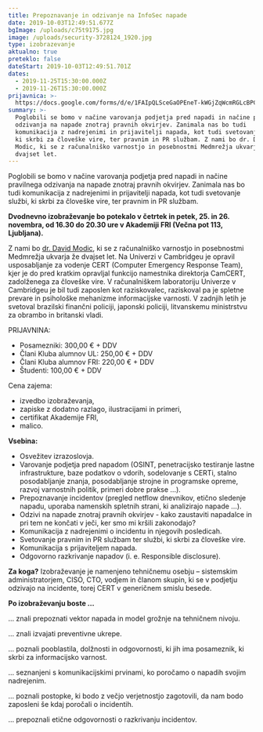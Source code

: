 ```yaml
---
title: Prepoznavanje in odzivanje na InfoSec napade
date: 2019-10-03T12:49:51.677Z
bgImage: /uploads/c75t9175.jpg
image: /uploads/security-3728124_1920.jpg
type: izobrazevanje
aktualno: true
preteklo: false
dateStart: 2019-10-03T12:49:51.701Z
dates:
  - 2019-11-25T15:30:00.000Z
  - 2019-11-26T15:30:00.000Z
prijavnica: >-
  https://docs.google.com/forms/d/e/1FAIpQLSceGaOPEneT-kWGjZqWcmRGLcBPCr3qLEHBWhuCpLprFrIrCQ/viewform?usp=sf_link
summary: >-
  Poglobili se bomo v načine varovanja podjetja pred napadi in načine pravilnega
  odzivanja na napade znotraj pravnih okvirjev. Zanimala nas bo tudi
  komunikacija z nadrejenimi in prijavitelji napada, kot tudi svetovanje službi,
  ki skrbi za človeške vire, ter pravnim in PR službam. Z nami bo dr. David
  Modic, ki se z računalniško varnostjo in posebnostmi Medmrežja ukvarja že
  dvajset let.
---
```

Poglobili se bomo v načine varovanja podjetja pred napadi in načine pravilnega odzivanja na napade znotraj pravnih okvirjev. Zanimala nas bo tudi komunikacija z nadrejenimi in prijavitelji napada, kot tudi svetovanje službi, ki skrbi za človeške vire, ter pravnim in PR službam. 

**Dvodnevno izobraževanje bo potekalo v četrtek in petek, 25. in 26. novembra, od 16.30 do 20.30 ure v Akademiji FRI (Večna pot 113, Ljubljana).** 

Z nami bo [dr. David Modic](https://akademijafri.si/izvajalci/david-modic/), ki se z računalniško varnostjo in posebnostmi Medmrežja ukvarja že dvajset let. Na Univerzi v Cambridgeu je opravil usposabljanje za vodenje CERT (Computer Emergency Response Team), kjer je do pred kratkim opravljal funkcijo namestnika direktorja CamCERT, zadolženega za človeške vire. V računalniškem laboratoriju Univerze v Cambridgeu je bil tudi zaposlen kot raziskovalec, raziskoval pa je spletne prevare in psihološke mehanizme informacijske varnosti. V zadnjih letih je svetoval brazilski finančni policiji, japonski policiji, litvanskemu ministrstvu za obrambo in britanski vladi. 

PRIJAVNINA: 

* Posamezniki: 300,00 € + DDV
* Člani Kluba alumnov UL: 250,00 € + DDV
* Člani Kluba alumnov FRI: 220,00 € + DDV
* Študenti: 100,00 € + DDV

Cena zajema:

* izvedbo izobraževanja,
* zapiske z dodatno razlago, ilustracijami in primeri,
* certifikat Akademije FRI,
* malico.

**Vsebina:**

* Osvežitev izrazoslovja.
* Varovanje podjetja pred napadom (OSINT, penetracijsko testiranje lastne infrastrukture, baze podatkov o vdorih, sodelovanje s CERTi, stalno posodabljanje znanja, posodabljanje strojne in programske opreme, razvoj varnostnih politik, primeri dobre prakse …).
* Prepoznavanje incidentov (pregled netflow dnevnikov, etično sledenje napadu, uporaba namenskih spletnih strani, ki analizirajo napade …).
* Odzivi na napade znotraj pravnih okvirjev - kako zaustaviti napadalce in pri tem ne končati v ječi, ker smo mi kršili zakonodajo?
* Komunikacija z nadrejenimi o incidentu in njegovih posledicah.
* Svetovanje pravnim in PR službam ter službi, ki skrbi za človeške vire.
* Komunikacija s prijaviteljem napada.
* Odgovorno razkrivanje napadov (i. e. Responsible disclosure).

**Za koga?**
Izobraževanje je namenjeno tehničnemu osebju – sistemskim administratorjem, CISO, CTO, vodjem in članom skupin, ki se v podjetju odzivajo na incidente, torej CERT v generičnem smislu besede.

**Po izobraževanju boste …**

… znali prepoznati vektor napada in model grožnje na tehničnem nivoju.

… znali izvajati preventivne ukrepe.

… poznali pooblastila, dolžnosti in odgovornosti, ki jih ima posameznik, ki skrbi za informacijsko varnost.

… seznanjeni s komunikacijskimi prvinami, ko poročamo o napadih svojim nadrejenim.

… poznali postopke, ki bodo z večjo verjetnostjo zagotovili, da nam bodo zaposleni še kdaj poročali o incidentih.

… prepoznali etične odgovornosti o razkrivanju incidentov.
